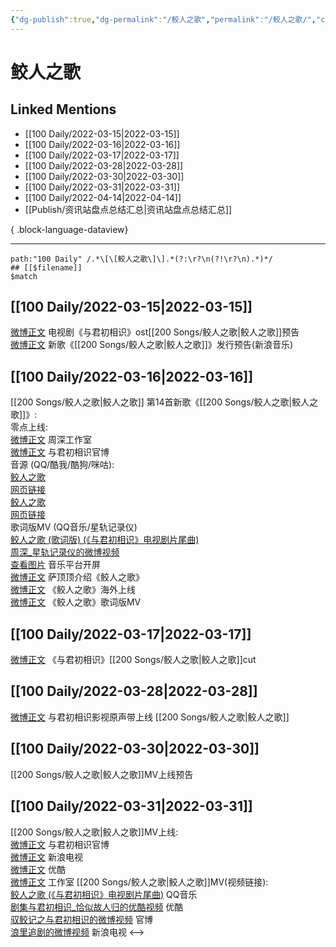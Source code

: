 ```yaml
---
{"dg-publish":true,"dg-permalink":"/鲛人之歌","permalink":"/鲛人之歌/","created":"2022-11-25T15:34:06.000+08:00","updated":"2023-04-10T16:00:34.000+08:00"}
---
```


# 鲛人之歌

## Linked Mentions
- [[100 Daily/2022-03-15\|2022-03-15]]
- [[100 Daily/2022-03-16\|2022-03-16]]
- [[100 Daily/2022-03-17\|2022-03-17]]
- [[100 Daily/2022-03-28\|2022-03-28]]
- [[100 Daily/2022-03-30\|2022-03-30]]
- [[100 Daily/2022-03-31\|2022-03-31]]
- [[100 Daily/2022-04-14\|2022-04-14]]
- [[Publish/资讯站盘点总结汇总\|资讯站盘点总结汇总]]

{ .block-language-dataview}

---

```expander
path:"100 Daily" /.*\[\[鲛人之歌\]\].*(?:\r?\n(?!\r?\n).*)*/
## [[$filename]]
$match
```
## [[100 Daily/2022-03-15\|2022-03-15]]
[微博正文](https://m.weibo.cn/7548643740/4747215232830218) 电视剧《与君初相识》ost[[200 Songs/鲛人之歌\|鲛人之歌]]预告  
[微博正文](https://m.weibo.cn/1266269835/4747408909535884) 新歌《[[200 Songs/鲛人之歌\|鲛人之歌]]》发行预告(新浪音乐)
## [[100 Daily/2022-03-16\|2022-03-16]]
[](https://m.weibo.cn/1736988591/4747600714270196) [[200 Songs/鲛人之歌\|鲛人之歌]]
第14首新歌《[[200 Songs/鲛人之歌\|鲛人之歌]]》:  
零点上线:  
[微博正文](https://m.weibo.cn/7478855230/4747434314437148) 周深工作室  
[微博正文](https://m.weibo.cn/7548643740/4747435349641065) 与君初相识官博  
音源 (QQ/酷我/酷狗/咪咕):  
[鲛人之歌](https://weibo.cn/sinaurl?u=https%3A%2F%2Fi.y.qq.com%2Fv8%2Fplaysong.html%3Fsongid%3D346452986%26source%3Dyqq%26ADTAG%3Dhz_wb_sf%26channelId%3D10081987)  
[网页链接](https://weibo.cn/sinaurl?u=http%3A%2F%2Fm.kuwo.cn%2Fnewh5app%2Fplay_detail%2F213304733)  
[鲛人之歌](https://weibo.cn/sinaurl?u=https%3A%2F%2Ft3.kugou.com%2Fsong.html%3Fid%3D1hD1O19zxV3)  
[网页链接](https://weibo.cn/sinaurl?u=https%3A%2F%2Fh5.nf.migu.cn%2Fapp%2Fv4%2Fp%2Fshare%2Fsong%2Findex.html%3Fid%3D600919000006412374)  
歌词版MV (QQ音乐/星轨记录仪)  
[鲛人之歌 (歌词版) (《与君初相识》电视剧片尾曲)](https://weibo.cn/sinaurl?u=https%3A%2F%2Fc.y.qq.com%2Fbase%2Ffcgi-bin%2Fu%3F__%3D0eQWBjPI4zJi)  
[周深_星轨记录仪的微博视频](https://video.weibo.com/show?fid=1034:4747612591685638)  
[查看图片](https://wx2.sinaimg.cn/large/0088n2Pggy1h0b2job8bzj30u01rpn6x.jpg) 音乐平台开屏  
[微博正文](https://m.weibo.cn/1218355240/4747642360305172) 萨顶顶介绍《鲛人之歌》  
[微博正文](https://m.weibo.cn/6562790546/4747587938680962) 《鲛人之歌》海外上线  
[微博正文](https://m.weibo.cn/6466290670/4747613654222857) 《鲛人之歌》歌词版MV
## [[100 Daily/2022-03-17\|2022-03-17]]
[微博正文](https://weibo.com/detail/4748137480065810) 《与君初相识》[[200 Songs/鲛人之歌\|鲛人之歌]]cut

## [[100 Daily/2022-03-28\|2022-03-28]]
[微博正文](https://weibo.com/detail/4751988090994731) 与君初相识影视原声带上线 [[200 Songs/鲛人之歌\|鲛人之歌]]

## [[100 Daily/2022-03-30\|2022-03-30]]
[](https://weibo.com/detail/4752820236193961) [[200 Songs/鲛人之歌\|鲛人之歌]]MV上线预告
## [[100 Daily/2022-03-31\|2022-03-31]]
[[200 Songs/鲛人之歌\|鲛人之歌]]MV上线:  
[微博正文](https://m.weibo.cn/7548643740/4753021110583721) 与君初相识官博  
[微博正文](https://m.weibo.cn/1642592432/4753021105603621) 新浪电视  
[微博正文](https://m.weibo.cn/1642904381/4753021114259288) 优酷  
[微博正文](https://m.weibo.cn/7478855230/4753037732085877) 工作室
[[200 Songs/鲛人之歌\|鲛人之歌]]MV(视频链接):  
[鲛人之歌 (《与君初相识》电视剧片尾曲)](https://weibo.cn/sinaurl?u=https%3A%2F%2Fc.y.qq.com%2Fbase%2Ffcgi-bin%2Fu%3F__%3DnfAIyMla40h1) QQ音乐  
[剧集与君初相识_恰似故人归的优酷视频](https://weibo.cn/sinaurl?u=https%3A%2F%2Fv.youku.com%2Fv_show%2Fid_XNTg1NTkzOTgxMg%3D%3D.html) 优酷  
[驭鲛记之与君初相识的微博视频](https://video.weibo.com/show?fid=1034:4752875906334806) 官博  
[浪里追剧的微博视频](https://video.weibo.com/show?fid=1034:4753015006232710) 新浪电视
<-->